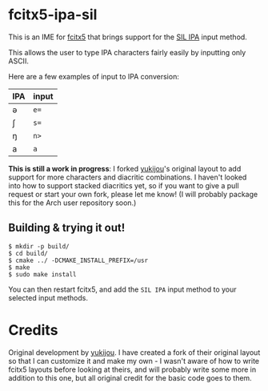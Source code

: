 # fcitx5-ipa-sil

This is an IME for [fcitx5](https://fcitx-im.org/wiki/Fcitx_5) that brings support for the [SIL IPA](https://keyman.com/keyboards/sil_ipa) input method.

This allows the user to type IPA characters fairly easily by inputting only ASCII.

Here are a few examples of input to IPA conversion:

| IPA | input |
|-----|-------|
| ə   | `e=`  |
| ʃ   | `s=`  |
| ŋ   | `n>`  |
| a   | `a`   |

**This is still a work in progress**: I forked [yukijou](https://git.kemonomimi.gay/yukijoou)'s original layout to add support for more characters and diacritic combinations. I haven't looked into how to support stacked diacritics yet, so if you want to give a pull request or start your own fork, please let me know! (I will probably package this for the Arch user repository soon.)

## Building & trying it out!

```console
$ mkdir -p build/
$ cd build/
$ cmake ../ -DCMAKE_INSTALL_PREFIX=/usr
$ make
$ sudo make install
```

You can then restart fcitx5, and add the `SIL IPA` input method to your selected input methods.


# Credits

Original development by [yukijou](https://git.kemonomimi.gay/yukijoou). I have created a fork of their original layout so that I can customize it and make my own - I wasn't aware of how to write fcitx5 layouts before looking at theirs, and will probably write some more in addition to this one, but all original credit for the basic code goes to them.



